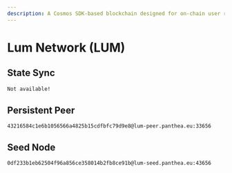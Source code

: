 ```yaml
---
description: A Cosmos SDK-based blockchain designed for on-chain user reviews and rewards.
---
```


# Lum Network (LUM)

## State Sync

```bash
Not available!
```

## Persistent Peer

```url
43216584c1e6b1056566a4825b15cdfbfc79d9e8@lum-peer.panthea.eu:33656
```

## Seed Node

```url
0df233b1eb62504f96a856ce358014b2fb8ce91b@lum-seed.panthea.eu:43656
```
